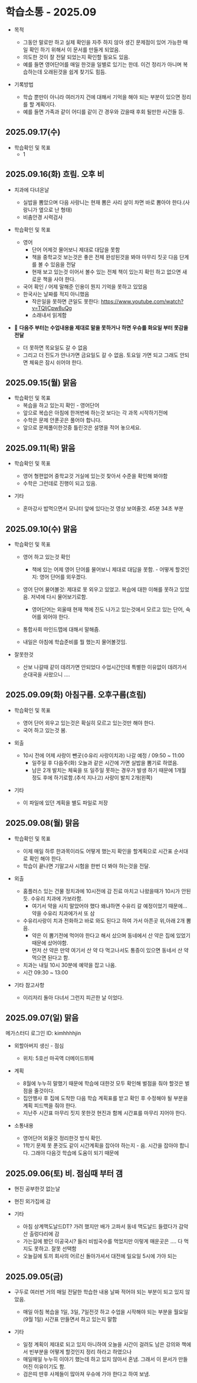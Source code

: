 # 학습소통 - 2025.09

* 목적
  - 그동안 말로만 하고 실제 확인을 자주 하지 않아 생긴 문제점이 있어 가능한 매일 확인 하기 위해서 이 문서를 만들게 되었음.
  - 의도한 것이 잘 전달 되었는지 확인할 필요도 있음.
  - 예를 들면 영어단어를 매일 한것을 일별로 있기는 한데. 이건 정리가 아니며 복습하는데 오래된것을 쉽게 찾기도 힘듬.

* 기록방법
  - 학습 뿐만이 아니라 여러가지 건에 대해서 기억을 해야 되는 부분이 있으면 정리를 할 계획이다.
  - 예를 들면 가족과 같이 어디를 같이 간 경우와 갔을때 후회 될만한 사건들 등.







## 2025.09.17(수)
* 학습확인 및 목표
  - 1


## 2025.09.16(화) 흐림. 오후 비
* 치과에 다녀온날
  - 실밥을 뽐았으며 다음 사랑니는 현재 뽐은 사리 살이 차면 바로 뽐아야 한다.(사랑니가 옆으로 난 형태)
  - 비춤안경 시력검사

* 학습확인 및 목표
  - 영어
    + 단어 어제것 물어보니 제대로 대답을 못함
    + 책을 중학교것 보는것은 좋은 전체 완성된것을 봐야 마무리 짓곳 다음 단계를 볼 수 있음을 전달
    + 현재 보고 있는것 이어서 볼수 있는 전체 책이 있는지 확인 하고 없으면 새로운 책을 사야 한다.
  - 국어 확인 / 어제 말해준 인용이 뭔지 기억을 못하고 있었음
  - 한국사는 날짜를 적지 아니했음
    + 작은일을 못하면 큰일도 못한다: https://www.youtube.com/watch?v=TQljCpw8uQg
    + 소래내서 읽게함

* 📌 **다음주 부터는 수업내용을 제대로 말을 못하거나 하면 우슈를 화요일 부터 못감을 전달**
  + 더 못하면 목요일도 갈 수 없음
  + 그리고 더 진도가 안나가면 금요일도 갈 수 없음. 토요일 가면 되고 그래도 안되면 체육은 잠시 쉬어야 한다.

## 2025.09.15(월) 맑음
* 학습확인 및 목표
  - 복습을 하고 있는지 확인 - 영어단어
  - 앞으로 복습은 아침에 한꺼번에 하는것 보다는 각 과목 시작하기전에
  - 수학은 문제 안푼곳은 풀어야 합니다.
  - 앞으로 문제풀이한것중 틀린것은 설명을 적어 놓으세요.


## 2025.09.11(목) 맑음
* 학습확인 및 목표
  - 영어 형편없어 중학교것 거실에 있는것 찾아서 수준을 확인해 봐야함
  - 수학은 그런데로 진행이 되고 있음.

* 기타
  - 혼마강사 밥먹으면서 모니터 앞에 있다는것 영상 보여줄것. 45분 34초 부분



## 2025.09.10(수) 맑음
* 학습확인 및 목표
  - 영어 하고 있는것 확인
    + 책에 있는 어제 영어 단어를 물어보니 제대로 대답을 못함. - 어떻게 할것인지: 영어 단어를 외우겠다.
  - 영어 단어 물어볼것: 제대로 못 외우고 있었고. 복습에 대한 이해를 못하고 있었음. 저녁에 다시 물어보기로함.
    + 영어단어는 외울때 현재 책에 진도 나가고 있는것에서 모르고 있는 단어, 숙어를 외어야 한다.

  - 통합사회 마인드맵에 대해서 말해줌.
  - 내일은 아침에 학습준비를 뭘 했는지 물어볼것임.

* 잘못한것
  - 산보 나갈때 같이 데려가면 안되었다 수업시간인데 특별한 이유없이 데려가서 순대국을 사왔으니 ....



## 2025.09.09(화) 아침구름. 오후구름(흐림)
* 학습확인 및 목표
  - 영어 단어 외우고 있는것은 확실히 모르고 있는것만 해야 한다.
  - 국어 하고 있는것 봄.

* 외출
  - 10시 전에 어제 사랑이 뺀곳(수유리 사랑이치과) 나갈 예정 / 09:50 ~ 11:00
    + 일주일 후 다음주(화) 오늘과 같은 시간에 가면 실밥을 뽐기로 하였음.
    + 남은 2개 발치는 체육을 또 일주일 못하는 경우가 발생 하기 때문에 1개월 정도 후에 하기로함.(추석 지나고) 사랑이 발치 2개(왼쪽)

* 기타
  - 이 파일에 있던 계획을 별도 파일로 저장




## 2025.09.08(월) 맑음
* 학습확인 및 목표
  - 이제 매일 하루 한과목이라도 어떻게 했는지 확인을 할계획으로 시간표 순서대로 확인 해야 한다.
  - 학습이 끝나면 기말고사 시험을 한번 더 봐야 하는것을 전달.

* 외출
  - 홈플러스 있는 건물 정치과에 10시전에 감 진료 마치고 나왔을때가 10시가 안된듯. 수유리 치과에 가보라함.
    + 여기서 약을 사지 말았어야 했다 왜냐하면 수유리 갈 예정이었기 때문에... 약을 수유리 치과에가서 또 삼
  - 수유리사랑이 치과 전화하고 바로 와도 된다고 하여 가서 아픈곳 위,아래 2개 뽐음.
    + 약은 이 뽐기전에 먹어야 한다고 해서 샀으며 동네에서 산 약은 집에 있었기 때문에 샀어야함.
    + 먼저 산 약은 만약 여기서 산 약 다 먹고나서도 통증이 있으면 동네서 산 약 먹으면 된다고 함.
  - 치과는 내일 10시 30분에 예약을 잡고 나옴.
  - 시간 09:30 ~ 13:00

* 기타 참고사항
  - 이리저리 돌아 다녀서 그런지 피곤한 날 이었다.



## 2025.09.07(일) 맑음
메가스터디 로그인 ID: kimhhhhjin

* 외할아버지 생신 - 점심
  - 위치: 5호선 마곡역 더메이드뷔페

* 계획
  - 8월에 누누히 말했기 때문에 학습에 대한것 모두 확인해 벌점을 줘야 할것은 벌점을 줄것이다.
  - 집안행사 후 집에 도착한 다음 학습 계획표를 받고 확인 후 수정해야 될 부분을 계획 피드백을 줘야 한다.
  - 지난주 시간표 마무리 짓지 못한것 현진과 함께 시간표를 마무리 지어야 한다.

* 소통내용
  - 영어단어 외울것 정리한것 방식 확인.
  - 1학기 문제 못 푼것도 같이 시간계획을 잡아야 하는지 - 음. 시간을 잡아야 합니다. 그래야 다음것 학습에 도움이 되기 때문에


## 2025.09.06(토) 비. 점심때 부터 갬
* 현진 공부한것 없는날

* 현진 외가집에 감

* 기타
  - 아침 상계맥도날드DT? 가려 했지만 배가 고파서 동네 맥도날드 들렸다가 감악산 출렁다리에 감
  - 가는길에 봤던 이공국시? 들러 비빔국수를 먹었지만 이렇게 매운곳은 .... 다 먹지도 못하고. 잘못 선택함
  - 오늘길에 토끼 회사의 어르신 돌아가셔서 대전에 일요일 5시에 가야 되는



## 2025.09.05(금)
* 구두로 여러번 거의 매일 전달한 학습한 내용 날짜 적어야 되는 부분이 되고 있지 않았음.
  - 매일 아침 복습을 1일, 3일, 7일전것 하고 수업을 시작해야 되는 부분을 월요일(9월 1일) 시간표 만들면서 하고 있는지 말함

* 기타
  - 일정 계획이 제대로 되고 있지 아니하여 오늘을 시간이 걸려도 남은 강의와 책에서 빈부분을 어떻게 할것인지 정리 하라고 하였으나
  - 매일매일 누누히 이야기 했는데 하고 있지 않아서 혼냄. 그래서 이 문서가 만들어진 이유이기도 함.
  - 검은띠 딴후 사제들이 많아져 우슈에 가야 한다고 하여 보냄.